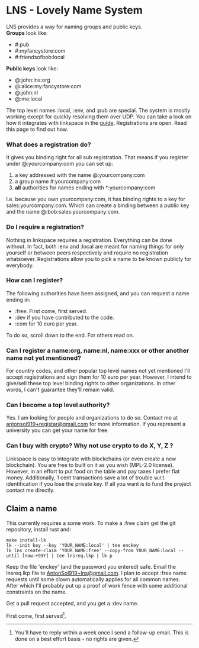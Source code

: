 # LNS - Lovely Name System

LNS provides a way for naming groups and public keys.  
**Groups** look like:

- #:pub
- #:myfancystore:com
- #:friendsofbob:local

**Public keys** look like:

- @:john:lns:org
- @:alice:my:fancystore:com
- @:john:nl
- @:me:local

The top level names :local, :env, and :pub are special.
The system is mostly working except for quickly resolving them over UDP.
You can take a look on how it integrates with linkspace in the [guide](./docs/guide/index.html#ABELNS).
Registrations are open.
Read this page to find out how.

### What does a registration do?

It gives you binding right for all sub registration.
That means if you register under @:yourcompany:com you can set up:

1) a key addressed with the name @:yourcompany:com
1) a group name #:yourcompany:com
1) **all** authorities for names ending with *:yourcompany:com

I.e. because you own yourcompany:com, it has binding rights to a key for sales:yourcompany:com.
Which can create a binding between a public key and the name @:bob:sales:yourcompany:com.

### Do I require a registration?

Nothing in linkspace requires a registration.
Everything can be done without.
In fact, both :env and :local are meant for naming things for only yourself or between peers respectively and require no registration whatsoever.
Registrations allow you to pick a name to be known publicly for everybody.

### How can I register?

The following authorities have been assigned, and you can request a name ending in:

- :free. First come, first served.
- :dev if you have contributed to the code.
- :com for 10 euro per year.

To do so, scroll down to the end.
For others read on.

### Can I register a name:org, name:nl, name:xxx or other another name not yet mentioned?

For country codes, and other popular top level names not yet mentioned I'll accept registrations and sign them for 10 euro per year.
However, I intend to give/sell these top level binding rights to other organizations.
In other words, I can't guarantee they'll remain valid.

### Can I become a top level authority?

Yes. I am looking for people and organizations to do so.
Contact me at <antonsol919+registar@gmail.com> for more information.
If you represent a university you can get your name for free.

### Can I buy with crypto? Why not use crypto to do X, Y, Z ?

Linkspace is easy to integrate with blockchains (or even create a new blockchain).
You are free to built on it as you wish (MPL-2.0 license).
However, in an effort to put food on the table and pay taxes I prefer fiat money.
Additionally, 1 cent transactions save a lot of trouble w.r.t. identification if you lose the private key.
If all you want is to fund the project contact me directly.

## Claim a name

This currently requires a some work.
To make a :free claim get the git repository, install rust and:

```terminal
make install-lk
lk --init key --key 'YOUR_NAME:local' | tee enckey
lk lns create-claim 'YOUR_NAME:free' --copy-from YOUR_NAME:local --until [now:+99Y] | tee lnsreq.lkp | lk p
```

Keep the file 'enckey' (and the password you entered) safe.
Email the lnsreq.lkp file to <AntonSol919+lns@gmail.com>.
I plan to accept :free name requests until some clown automatically applies for all common names.
After which I'll probably put up a proof of work fence with some additional constraints on the name.

Get a pull request accepted, and you get a :dev name.

First come, first served[^1].

[^1]: You'll have to reply within a week once I send a follow-up email. This is done on a best effort basis - no rights are given.
